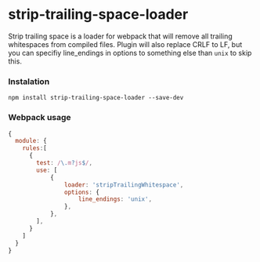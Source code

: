 # strip-trailing-space-loader

Strip trailing space is a loader for webpack that will remove all trailing whitespaces from compiled files.
Plugin will also replace CRLF to LF, but you can specifiy line_endings in options to something else than `unix` to skip this.

### Instalation
`npm install strip-trailing-space-loader --save-dev`


### Webpack usage

``` javascript
{
  module: {
    rules:[
      {
        test: /\.m?js$/,
        use: [
            {
                loader: 'stripTrailingWhitespace',
                options: {
                    line_endings: 'unix',
                },
            },
        ],
      }
    ]
  }
}
```